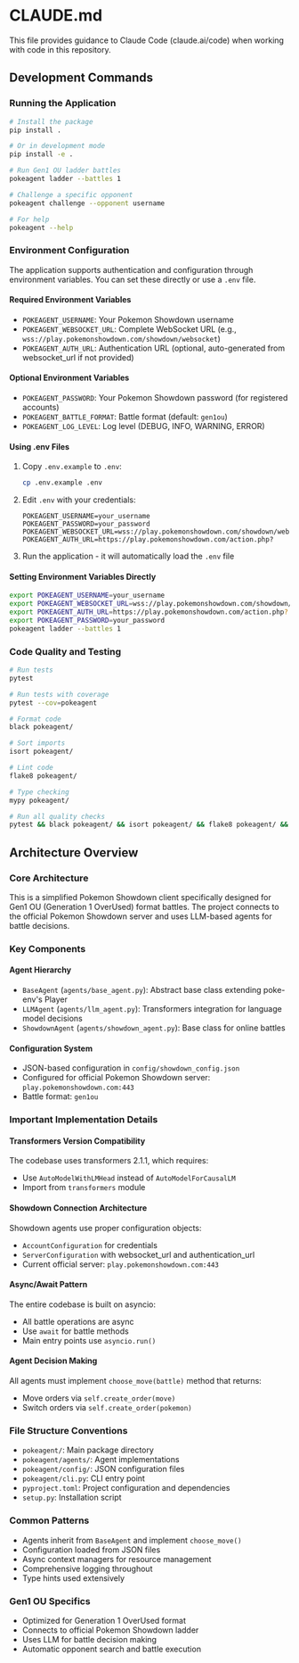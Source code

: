 # CLAUDE.md

This file provides guidance to Claude Code (claude.ai/code) when working with code in this repository.

## Development Commands

### Running the Application
```bash
# Install the package
pip install .

# Or in development mode
pip install -e .

# Run Gen1 OU ladder battles
pokeagent ladder --battles 1

# Challenge a specific opponent
pokeagent challenge --opponent username

# For help
pokeagent --help
```

### Environment Configuration

The application supports authentication and configuration through environment variables. You can set these directly or use a `.env` file.

#### Required Environment Variables
- `POKEAGENT_USERNAME`: Your Pokemon Showdown username
- `POKEAGENT_WEBSOCKET_URL`: Complete WebSocket URL (e.g., `wss://play.pokemonshowdown.com/showdown/websocket`)
- `POKEAGENT_AUTH_URL`: Authentication URL (optional, auto-generated from websocket_url if not provided)

#### Optional Environment Variables
- `POKEAGENT_PASSWORD`: Your Pokemon Showdown password (for registered accounts)
- `POKEAGENT_BATTLE_FORMAT`: Battle format (default: `gen1ou`)
- `POKEAGENT_LOG_LEVEL`: Log level (DEBUG, INFO, WARNING, ERROR)

#### Using .env Files
1. Copy `.env.example` to `.env`:
   ```bash
   cp .env.example .env
   ```
2. Edit `.env` with your credentials:
   ```
   POKEAGENT_USERNAME=your_username
   POKEAGENT_PASSWORD=your_password
   POKEAGENT_WEBSOCKET_URL=wss://play.pokemonshowdown.com/showdown/websocket
   POKEAGENT_AUTH_URL=https://play.pokemonshowdown.com/action.php?
   ```
3. Run the application - it will automatically load the `.env` file

#### Setting Environment Variables Directly
```bash
export POKEAGENT_USERNAME=your_username
export POKEAGENT_WEBSOCKET_URL=wss://play.pokemonshowdown.com/showdown/websocket
export POKEAGENT_AUTH_URL=https://play.pokemonshowdown.com/action.php?
export POKEAGENT_PASSWORD=your_password
pokeagent ladder --battles 1
```

### Code Quality and Testing
```bash
# Run tests
pytest

# Run tests with coverage
pytest --cov=pokeagent

# Format code
black pokeagent/

# Sort imports
isort pokeagent/

# Lint code
flake8 pokeagent/

# Type checking
mypy pokeagent/

# Run all quality checks
pytest && black pokeagent/ && isort pokeagent/ && flake8 pokeagent/ && mypy pokeagent/
```

## Architecture Overview

### Core Architecture
This is a simplified Pokemon Showdown client specifically designed for Gen1 OU (Generation 1 OverUsed) format battles. The project connects to the official Pokemon Showdown server and uses LLM-based agents for battle decisions.

### Key Components

#### Agent Hierarchy
- `BaseAgent` (`agents/base_agent.py`): Abstract base class extending poke-env's Player
- `LLMAgent` (`agents/llm_agent.py`): Transformers integration for language model decisions
- `ShowdownAgent` (`agents/showdown_agent.py`): Base class for online battles

#### Configuration System
- JSON-based configuration in `config/showdown_config.json`
- Configured for official Pokemon Showdown server: `play.pokemonshowdown.com:443`
- Battle format: `gen1ou`

### Important Implementation Details

#### Transformers Version Compatibility
The codebase uses transformers 2.1.1, which requires:
- Use `AutoModelWithLMHead` instead of `AutoModelForCausalLM`
- Import from `transformers` module

#### Showdown Connection Architecture
Showdown agents use proper configuration objects:
- `AccountConfiguration` for credentials
- `ServerConfiguration` with websocket_url and authentication_url
- Current official server: `play.pokemonshowdown.com:443`

#### Async/Await Pattern
The entire codebase is built on asyncio:
- All battle operations are async
- Use `await` for battle methods
- Main entry points use `asyncio.run()`

#### Agent Decision Making
All agents must implement `choose_move(battle)` method that returns:
- Move orders via `self.create_order(move)`
- Switch orders via `self.create_order(pokemon)`

### File Structure Conventions
- `pokeagent/`: Main package directory
- `pokeagent/agents/`: Agent implementations
- `pokeagent/config/`: JSON configuration files
- `pokeagent/cli.py`: CLI entry point
- `pyproject.toml`: Project configuration and dependencies
- `setup.py`: Installation script

### Common Patterns
- Agents inherit from `BaseAgent` and implement `choose_move()`
- Configuration loaded from JSON files
- Async context managers for resource management
- Comprehensive logging throughout
- Type hints used extensively

### Gen1 OU Specifics
- Optimized for Generation 1 OverUsed format
- Connects to official Pokemon Showdown ladder
- Uses LLM for battle decision making
- Automatic opponent search and battle execution